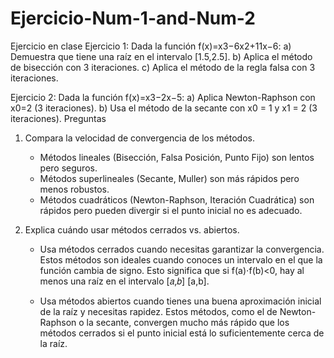 # Ejercicio-Num-1-and-Num-2
Ejercicio en clase
Ejercicio 1:
Dada la función f(x)=x3−6x2+11x−6:
a) Demuestra que tiene una raíz en el intervalo [1.5,2.5].
b) Aplica el método de bisección con 3 iteraciones.
c) Aplica el método de la regla falsa con 3 iteraciones.

Ejercicio 2:
Dada la función f(x)=x3−2x−5:
a) Aplica Newton-Raphson con x0=2 (3 iteraciones).
b) Usa el método de la secante con x0 = 1 y x1 = 2 (3 iteraciones).
Preguntas

1. Compara la velocidad de convergencia de los métodos.
   - Métodos lineales (Bisección, Falsa Posición, Punto Fijo) son lentos pero seguros.
   - Métodos superlineales (Secante, Muller) son más rápidos pero menos robustos.
   - Métodos cuadráticos (Newton-Raphson, Iteración Cuadrática) son rápidos pero pueden divergir si el punto inicial no es adecuado.
   
2. Explica cuándo usar métodos cerrados vs. abiertos.
   - Usa métodos cerrados cuando necesitas garantizar la convergencia. Estos métodos son ideales cuando conoces un intervalo en el que la función cambia de signo. Esto significa que si f(a)⋅f(b)<0, hay al menos una 
     raíz en el intervalo [𝑎,𝑏] [a,b].

   - Usa métodos abiertos cuando tienes una buena aproximación inicial de la raíz y necesitas rapidez. Estos métodos, como el de Newton-Raphson o la secante, convergen mucho más rápido que los métodos cerrados si 
     el punto inicial está lo suficientemente cerca de la raíz.
